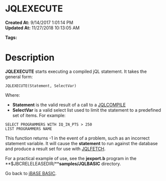 # JQLEXECUTE

**Created At:** 9/14/2017 1:01:14 PM  
**Updated At:** 11/27/2018 10:13:05 AM  

**Tags:**
<badge text='records handling' vertical='middle' />
<badge text='query language' vertical='middle' />

# Description

**JQLEXECUTE** starts executing a compiled jQL statement. It takes the general form:

```
JQLEXECUTE(Statement, SelectVar)
```

Where:

- **Statement** is the valid result of a call to a [JQLCOMPILE](276773-5-jqlcompile)
- **SelectVar** is a valid select list used to limit the statement to a predefined set of items. For example:


```
SELECT PROGRAMMERS WITH IQ_IN_PTS > 250
LIST PROGRAMMERS NAME
```



This function returns -1 in the event of a problem, such as an incorrect statement variable. It will cause the **statement** to run against the database and produce a result set for use with [JQLFETCH](276790-jqlfetch).

For a practical example of use, see the **jexport.b** program in the **$JBCRELELEASEDIR/****samples/JQLBASIC** directory.



Go back to [jBASE BASIC](263498-jbase-basic).
